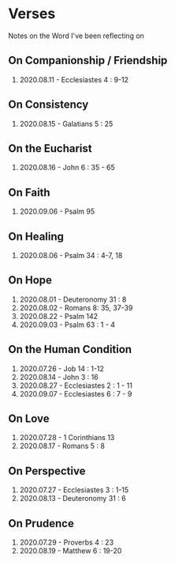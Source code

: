 # Verses
Notes on the Word I've been reflecting on

## On Companionship / Friendship
1. 2020.08.11 - Ecclesiastes 4 : 9-12

## On Consistency
1. 2020.08.15 - Galatians 5 : 25

## On the Eucharist
1. 2020.08.16 - John 6 : 35 - 65

## On Faith
1. 2020.09.06 - Psalm 95

## On Healing
1. 2020.08.06 - Psalm 34 : 4-7, 18

## On Hope
1. 2020.08.01 - Deuteronomy 31 : 8
2. 2020.08.02 - Romans 8: 35, 37-39
3. 2020.08.22 - Psalm 142
4. 2020.09.03 - Psalm 63 : 1 - 4

## On the Human Condition
1. 2020.07.26 - Job 14 : 1-12
2. 2020.08.14 - John 3 : 16
3. 2020.08.27 - Ecclesiastes 2 : 1 - 11
4. 2020.09.07 - Ecclesiastes 6 : 7 - 9

## On Love
1. 2020.07.28 - 1 Corinthians 13
2. 2020.08.17 - Romans 5 : 8

## On Perspective
1. 2020.07.27 - Ecclesiastes 3 : 1-15
2. 2020.08.13 - Deuteronomy 31 : 6

## On Prudence
1. 2020.07.29 - Proverbs 4 : 23
2. 2020.08.19 - Matthew 6 : 19-20

